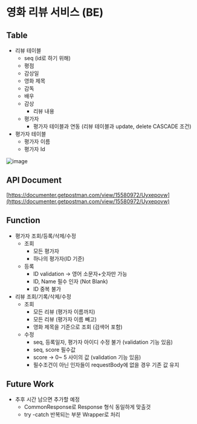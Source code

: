 # 영화 리뷰 서비스 (BE)
## Table

- 리뷰 테이블
    - seq (id로 하기 위해)
    - 평점
    - 감상일
    - 영화 제목
    - 감독
    - 배우
    - 감상
        - 리뷰 내용
    - 평가자
        - 평가자 테이블과 연동 (리뷰 테이블과 update, delete CASCADE 조건)
- 평가자 테이블
    - 평가자 이름
    - 평가자 Id

![image](https://user-images.githubusercontent.com/56625356/167633377-7e89aadb-eaf8-43c4-b358-660693c79399.png)

## API Document

[https://documenter.getpostman.com/view/15580972/Uyxepovw](https://documenter.getpostman.com/view/15580972/Uyxepovw)

## Function

- 평가자 조회/등록/삭제/수정
    - 조회
        - 모든 평가자
        - 하나의 평가자(ID 기준)
    - 등록
        - ID validation → 영어 소문자+숫자만 가능
        - ID, Name 필수 인자 (Not Blank)
        - ID 중복 불가
- 리뷰 조회/기록/삭제/수정
    - 조회
        - 모든 리뷰 (평가자 이름까지)
        - 모든 리뷰 (평가자 이름 빼고)
        - 영화 제목을 기준으로 조회 (검색어 포함)
    - 수정
        - seq, 등록일자, 평가자 아이디 수정 불가 (validation 기능 있음)
        - seq, score 필수값
        - score → 0~ 5 사이의 값 (validation 기능 있음)
        - 필수조건이 아닌 인자들이 requestBody에 없을 경우 기존 값 유지

## Future Work

- 추후 시간 남으면 추가할 예정
    - CommonResponse로 Response 형식 동일하게 맞출것
    - try -catch 반복되는 부분 Wrapper로 처리
